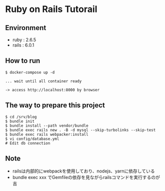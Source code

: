 # Ruby on Rails Tutorail

## Environment
- ruby : 2.6.5
- rails : 6.0.1

## How to run
```
$ docker-compose up -d

... wait until all container ready

-> access http://localhost:8000 by browser
```

## 

## The way to prepare this project
```
$ cd /srv/blog
$ bundle init
$ bundle install --path vendor/bundle
$ bundle exec rails new . -B -d mysql --skip-turbolinks --skip-test
$ bundle exec rails webpacker:install
$ vi config/database.yml
# Edit db connection
```

## Note
- railsは内部的にwebpackを使用しており、nodejs、yarnに依存している
- bundle exec xxx でGemfileの依存を見ながらrailsコマンドを実行するのが吉

